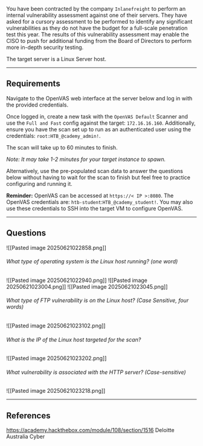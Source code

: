 You have been contracted by the company `Inlanefreight` to perform an internal vulnerability assessment against one of their servers. They have asked for a cursory assessment to be performed to identify any significant vulnerabilities as they do not have the budget for a full-scale penetration test this year. The results of this vulnerability assessment may enable the CISO to push for additional funding from the Board of Directors to perform more in-depth security testing.

The target server is a Linux Server host.

---

## Requirements

Navigate to the OpenVAS web interface at the server below and log in with the provided credentials.

Once logged in, create a new task with the `OpenVAS Default` Scanner and use the `Full and Fast` config against the target: `172.16.16.160`. Additionally, ensure you have the scan set up to run as an authenticated user using the credentials: `root:HTB_@cademy_admin!`.

The scan will take up to 60 minutes to finish.

_Note: It may take 1-2 minutes for your target instance to spawn._

Alternatively, use the pre-populated scan data to answer the questions below without having to wait for the scan to finish but feel free to practice configuring and running it.

**Reminder:** OpenVAS can be accessed at `https://< IP >:8080`. The OpenVAS credentials are: `htb-student`:`HTB_@cademy_student!`. You may also use these credentials to SSH into the target VM to configure OpenVAS.

---

## Questions

![[Pasted image 20250621022858.png]]

###### What type of operating system is the Linux host running? (one word)

![[Pasted image 20250621022940.png]]
![[Pasted image 20250621023004.png]]
![[Pasted image 20250621023045.png]]

###### What type of FTP vulnerability is on the Linux host? (Case Sensitive, four words)

![[Pasted image 20250621023102.png]]

###### What is the IP of the Linux host targeted for the scan?

![[Pasted image 20250621023202.png]]

###### What vulnerability is associated with the HTTP server? (Case-sensitive)

![[Pasted image 20250621023218.png]]

---

## References

https://academy.hackthebox.com/module/108/section/1516
Deloitte Australia Cyber